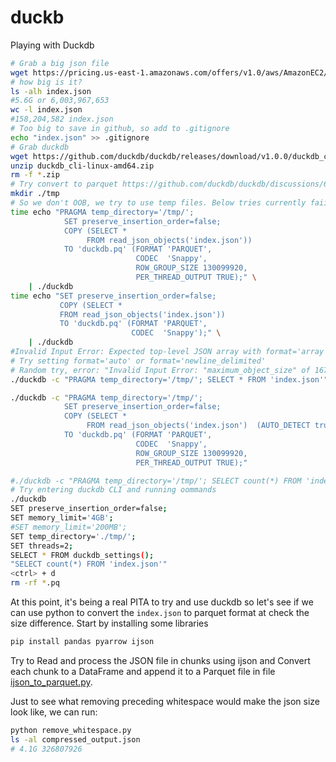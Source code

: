# duckb
Playing with Duckdb

```bash
# Grab a big json file
wget https://pricing.us-east-1.amazonaws.com/offers/v1.0/aws/AmazonEC2/current/index.json
# how big is it?
ls -alh index.json
#5.6G or 6,003,967,653
wc -l index.json 
#158,204,582 index.json
# Too big to save in github, so add to .gitignore
echo "index.json" >> .gitignore
# Grab duckdb
wget https://github.com/duckdb/duckdb/releases/download/v1.0.0/duckdb_cli-linux-amd64.zip
unzip duckdb_cli-linux-amd64.zip
rm -f *.zip
# Try convert to parquet https://github.com/duckdb/duckdb/discussions/6478
mkdir ./tmp
# So we don't OOB, we try to use temp files. Below tries currently faii
time echo "PRAGMA temp_directory='/tmp/';
            SET preserve_insertion_order=false;
            COPY (SELECT *
                 FROM read_json_objects('index.json'))
            TO 'duckdb.pq' (FORMAT 'PARQUET',
                            CODEC  'Snappy',
                            ROW_GROUP_SIZE 130099920,
                            PER_THREAD_OUTPUT TRUE);" \
    | ./duckdb
time echo "SET preserve_insertion_order=false;
           COPY (SELECT *
           FROM read_json_objects('index.json'))
           TO 'duckdb.pq' (FORMAT 'PARQUET',
                           CODEC  'Snappy');" \
    | ./duckdb
#Invalid Input Error: Expected top-level JSON array with format='array', but first character is '{' in file "index.json".
# Try setting format='auto' or format='newline_delimited'
# Random try, error: "Invalid Input Error: "maximum_object_size" of 16777216 bytes exceeded while reading file "index.json" (>33554428 bytes). Try increasing "maximum_object_size"."
./duckdb -c "PRAGMA temp_directory='/tmp/'; SELECT * FROM 'index.json'"

./duckdb -c "PRAGMA temp_directory='/tmp/';
            SET preserve_insertion_order=false;
            COPY (SELECT *
                 FROM read_json_objects('index.json')  (AUTO_DETECT true))
            TO 'duckdb.pq' (FORMAT 'PARQUET',
                            CODEC  'Snappy',
                            ROW_GROUP_SIZE 130099920,
                            PER_THREAD_OUTPUT TRUE);"

#./duckdb -c "PRAGMA temp_directory='/tmp/'; SELECT count(*) FROM 'index.json'"
# Try entering duckdb CLI and running oommands
./duckdb
SET preserve_insertion_order=false;
SET memory_limit='4GB';
#SET memory_limit='200MB';
SET temp_directory='./tmp/';
SET threads=2;
SELECT * FROM duckdb_settings();
"SELECT count(*) FROM 'index.json'"
<ctrl> + d
rm -rf *.pq
```

At this point, it's being a real PITA to try and use duckdb so let's see if we can use python to convert the `index.json` to parquet format at check the size difference.
Start by installing some libraries
```bash
pip install pandas pyarrow ijson
```

Try to Read and process the JSON file in chunks using ijson and Convert each chunk to a DataFrame and append it to a Parquet file in file [ijson_to_parquet.py](./ijson_to_parquet.py).

Just to see what removing preceding whitespace would make the json size look like, we can run:
[](./remove_whitespace.py)
```bash
python remove_whitespace.py
ls -al compressed_output.json
# 4.1G 326807926
```
